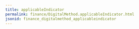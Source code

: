 ```yaml
---
title: applicableIndicator
permalink: finance/DigitalMethod.applicableIndicator.html
jsonid: finance_digitalmethod_applicableindicator
---
```

